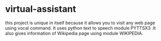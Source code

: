 # virtual-assistant
this project is unique in itself because it allows you to visit any web page using vocal command. It uses python text to speech module PYTTSX3 .It also gives information of Wikipedia page using module WIKIPEDIA.
